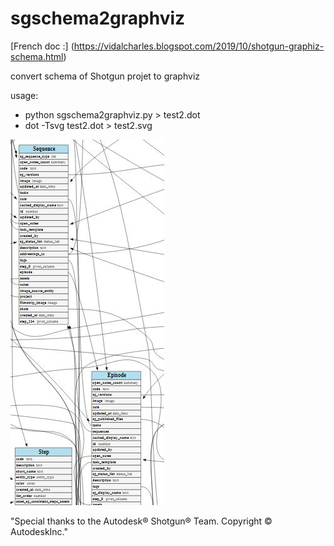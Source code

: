 # sgschema2graphviz

[French doc :] (https://vidalcharles.blogspot.com/2019/10/shotgun-graphiz-schema.html)

convert schema of Shotgun projet to graphviz

usage:

* python sgschema2graphviz.py > test2.dot
* dot -Tsvg test2.dot > test2.svg


![Result](/schemasg.jpg)


"Special thanks to the Autodesk® Shotgun® Team. Copyright © AutodeskInc."

